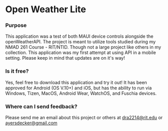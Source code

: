 # Open Weather Lite

### Purpose

This application was a test of both MAUI device controls alongside the openWeatherAPI. The project is meant to utilize tools studied during my NMAD 261 Course - RIT/NTID. Though not a large project like others in my collection. This application was my first attempt at using API in a mobile setting. Please keep in mind that updates are on it's way! 

### Is it free?

Yes, feel free to download this application and try it out! It has been approved for Android (OS V.10+) and iOS, but has the ability to run via Windows, Tizen, MacOS, Android Wear, WatchOS, and Fuschia devices.

### Where can I send feedback?

Please send me an email about this project or others at dra2214@rit.edu or ayersdecker@gmail.com